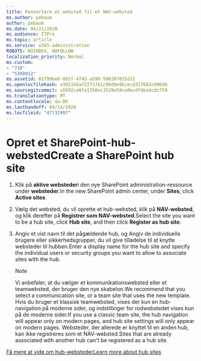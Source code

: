 ```yaml
---
title: Konvertere et websted til et NAV-websted
ms.author: pebaum
author: pebaum
ms.date: 04/21/2020
ms.audience: ITPro
ms.topic: article
ms.service: o365-administration
ROBOTS: NOINDEX, NOFOLLOW
localization_priority: Normal
ms.custom:
- "710"
- "5300012"
ms.assetid: 837996e6-802f-4745-a590-500207835d11
ms.openlocfilehash: e3011b8af2271761c96d8e9bcecd317682c096d6
ms.sourcegitcommit: c6692ce0fa1358ec3529e59ca0ecdfdea4cdc759
ms.translationtype: MT
ms.contentlocale: da-DK
ms.lasthandoff: 09/14/2020
ms.locfileid: "47732997"
---
```

# <a name="create-a-sharepoint-hub-site"></a><span data-ttu-id="f6498-102">Opret et SharePoint-hub-websted</span><span class="sxs-lookup"><span data-stu-id="f6498-102">Create a SharePoint hub site</span></span>

1. <span data-ttu-id="f6498-103">Klik på **aktive websteder**i den nye SharePoint administration-ressource under **websteder**.</span><span class="sxs-lookup"><span data-stu-id="f6498-103">In the new SharePoint admin center, under **Sites**, click **Active sites**.</span></span>

2. <span data-ttu-id="f6498-104">Vælg det websted, du vil oprette et hub-websted, klik på **NAV-websted**, og klik derefter på **Registrer som NAV-websted**.</span><span class="sxs-lookup"><span data-stu-id="f6498-104">Select the site you want to be a hub site, click **Hub site**, and then click **Register as hub site**.</span></span>

3. <span data-ttu-id="f6498-105">Angiv et vist navn til det pågældende hub, og Angiv de individuelle brugere eller sikkerhedsgrupper, du vil give tilladelse til at knytte websteder til hubben.</span><span class="sxs-lookup"><span data-stu-id="f6498-105">Enter a display name for the hub site and specify the individual users or security groups you want to allow to associate sites with the hub.</span></span>

    > [!NOTE]
    >  <span data-ttu-id="f6498-106">Vi anbefaler, at du vælger et kommunikationswebsted eller et teamwebsted, der bruger den nye skabelon.</span><span class="sxs-lookup"><span data-stu-id="f6498-106">We recommend that you select a communication site, or a team site that uses the new template.</span></span> <span data-ttu-id="f6498-107">Hvis du bruger et klassisk teamwebsted, vises der kun en hub-navigation på moderne sider, og indstillinger for rodwebstedet vises kun på de moderne sider.</span><span class="sxs-lookup"><span data-stu-id="f6498-107">If you use a classic team site, the hub navigation will appear only on modern pages, and hub site settings will only appear on modern pages.</span></span> <span data-ttu-id="f6498-108">Websteder, der allerede er knyttet til en anden hub, kan ikke registreres som et NAV-websted.</span><span class="sxs-lookup"><span data-stu-id="f6498-108">Sites that are already associated with another hub can't be registered as a hub site.</span></span>
  
[<span data-ttu-id="f6498-109">Få mere at vide om hub-websteder</span><span class="sxs-lookup"><span data-stu-id="f6498-109">Learn more about hub sites</span></span>](https://go.microsoft.com/fwlink/?linkid=869149)
  